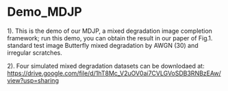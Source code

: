 # Demo_MDJP
1). This is the demo of our MDJP, a mixed degradation image completion
framework; run this demo, you can obtain the result in our paper of
Fig.1. standard test image Butterfly mixed degradation by AWGN (30) and irregular scratches.  

2). Four simulated mixed degradation datasets can be downlodaed at: 
https://drive.google.com/file/d/1hT8Mc_V2uOV0ai7CVLGVoSDB3RNBzEAw/view?usp=sharing
